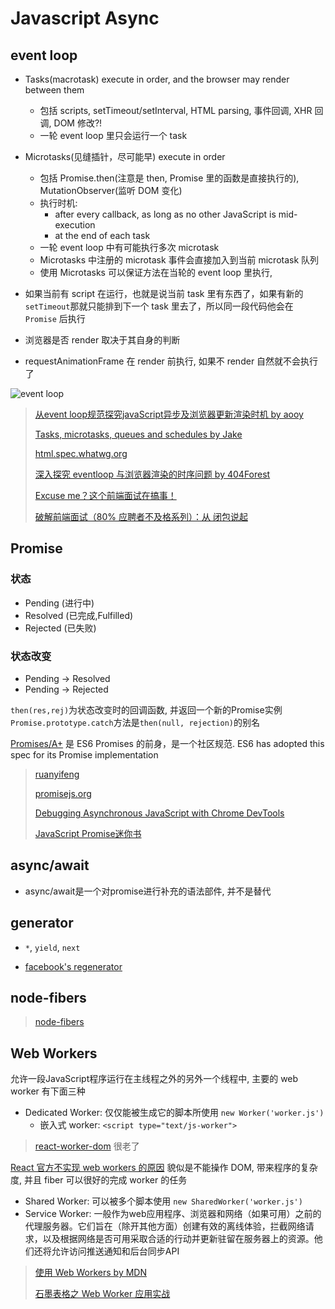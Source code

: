 # Javascript Async

## event loop

* Tasks(macrotask) execute in order, and the browser may render between them
  * 包括 scripts, setTimeout/setInterval, HTML parsing, 事件回调, XHR 回调, DOM 修改?!
  * 一轮 event loop 里只会运行一个 task
* Microtasks(见缝插针，尽可能早) execute in order
  * 包括 Promise.then(注意是 then, Promise 里的函数是直接执行的), MutationObserver(监听 DOM 变化)
  * 执行时机:
    * after every callback, as long as no other JavaScript is mid-execution
    * at the end of each task
  * 一轮 event loop 中有可能执行多次 microtask
  * Microtasks 中注册的 microtask 事件会直接加入到当前 microtask 队列
  * 使用 Microtasks 可以保证方法在当轮的 event loop 里执行,

* 如果当前有 script 在运行，也就是说当前 task 里有东西了，如果有新的 `setTimeout`那就只能排到下一个 task 里去了，所以同一段代码他会在 `Promise` 后执行
* 浏览器是否 render 取决于其自身的判断
* requestAnimationFrame 在 render 前执行, 如果不 render 自然就不会执行了

![event loop](https://camo.githubusercontent.com/f2c584a16145e49bd4783cc925a786b63f8520d6/68747470733a2f2f7777772e343034666f726573742e636f6d2f696d67732f626c6f672f6576656e746c6f6f702d312e706e67)
> [从event loop规范探究javaScript异步及浏览器更新渲染时机 by aooy](https://github.com/aooy/blog/issues/5)
>
> [Tasks, microtasks, queues and schedules by Jake](https://jakearchibald.com/2015/tasks-microtasks-queues-and-schedules/)
>
> [html.spec.whatwg.org](https://html.spec.whatwg.org/multipage/webappapis.html#task-queue)
>
> [深入探究 eventloop 与浏览器渲染的时序问题 by 404Forest](https://www.404forest.com/2017/07/18/how-javascript-actually-works-eventloop-and-uirendering/)
>
> [Excuse me？这个前端面试在搞事！](https://zhuanlan.zhihu.com/p/25407758)
>
> [破解前端面试（80% 应聘者不及格系列）：从 闭包说起](https://zhuanlan.zhihu.com/p/25855075)

## Promise

### 状态

* Pending (进行中)
* Resolved (已完成,Fulfilled)
* Rejected (已失败)

### 状态改变

* Pending -> Resolved
* Pending -> Rejected

`then(res,rej)`为状态改变时的回调函数, 并返回一个新的Promise实例
`Promise.prototype.catch`方法是`then(null, rejection)`的别名

[Promises/A+](https://promisesaplus.com/) 是 ES6 Promises 的前身，是一个社区规范. ES6 has adopted this spec for its Promise implementation

> [ruanyifeng](http://es6.ruanyifeng.com/#docs/promise)
>
> [promisejs.org](https://www.promisejs.org/)
>
> [Debugging Asynchronous JavaScript with Chrome DevTools](https://www.html5rocks.com/en/tutorials/developertools/async-call-stack/)
>
> [JavaScript Promise迷你书](http://liubin.org/promises-book)

## async/await

* async/await是一个对promise进行补充的语法部件, 并不是替代

## generator

* `*`, `yield`, `next`

* [facebook's regenerator](http://facebook.github.io/regenerator/)

## node-fibers

> [node-fibers](https://github.com/laverdet/node-fibers)

## Web Workers

允许一段JavaScript程序运行在主线程之外的另外一个线程中, 主要的 web worker 有下面三种

* Dedicated Worker: 仅仅能被生成它的脚本所使用 `new Worker('worker.js')`
  * 嵌入式 worker: `<script type="text/js-worker">`
> [react-worker-dom](https://github.com/web-perf/react-worker-dom) 很老了

[React 官方不实现 web workers 的原因](https://github.com/facebook/react/issues/3092#issuecomment-183154290) 貌似是不能操作 DOM, 带来程序的复杂度, 并且 fiber 可以很好的完成 worker 的任务

* Shared Worker: 可以被多个脚本使用 `new SharedWorker('worker.js')`
* Service Worker: 一般作为web应用程序、浏览器和网络（如果可用）之前的代理服务器。它们旨在（除开其他方面）创建有效的离线体验，拦截网络请求，以及根据网络是否可用采取合适的行动并更新驻留在服务器上的资源。他们还将允许访问推送通知和后台同步API

> [使用 Web Workers by MDN](https://developer.mozilla.org/zh-CN/docs/Web/API/Web_Workers_API/Using_web_workers)
>
> [石墨表格之 Web Worker 应用实战](https://zhuanlan.zhihu.com/p/29165800)
